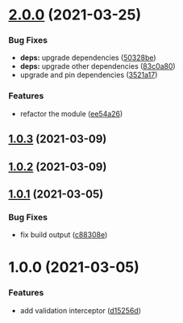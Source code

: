 # [2.0.0](https://github.com/seedium/nestjs-validation/compare/1.0.3...2.0.0) (2021-03-25)


### Bug Fixes

* **deps:** upgrade dependencies ([50328be](https://github.com/seedium/nestjs-validation/commit/50328be3ffab19e632423421ff2a917114d0c10d))
* **deps:** upgrade other dependencies ([83c0a80](https://github.com/seedium/nestjs-validation/commit/83c0a808ce4305f765cf837132cc352318f8a24e))
* upgrade and pin dependencies ([3521a17](https://github.com/seedium/nestjs-validation/commit/3521a17543469ba927db5b646e7ea177ea7bfdab))


### Features

* refactor the module ([ee54a26](https://github.com/seedium/nestjs-validation/commit/ee54a269e648d2038bc4d410225d7402b66f9443))

## [1.0.3](https://github.com/seedium/nestjs-validation/compare/1.0.2...1.0.3) (2021-03-09)

## [1.0.2](https://github.com/seedium/nestjs-validation/compare/1.0.1...1.0.2) (2021-03-09)

## [1.0.1](https://github.com/seedium/nestjs-validation/compare/1.0.0...1.0.1) (2021-03-05)


### Bug Fixes

* fix build output ([c88308e](https://github.com/seedium/nestjs-validation/commit/c88308ed988d4e551754133e0230e18618ab6c42))

# 1.0.0 (2021-03-05)


### Features

* add validation interceptor ([d15256d](https://github.com/seedium/nestjs-validation/commit/d15256d02a71469fe238cceb5bf3b993853afdeb))

